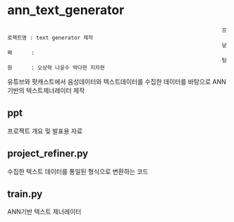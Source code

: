 # ann_text_generator
                                                                        프로젝트명 : text generator 제작
                                                                        날짜      :  
                                                                        팀원      : 오상혁 나윤수 박다현 지자현
                                                                        
                                                                        
유튜브와 팟캐스트에서 음성데이터와 텍스트데이터를 수집한 데이터를 바탕으로 ANN기반의 텍스트제너레이터 제작

## ppt
프로젝트 개요 및 발표용 자료

## project_refiner.py
수집한 텍스트 데이터를 통일된 형식으로 변환하는 코드


## train.py
ANN기반 텍스트 제너레이터

